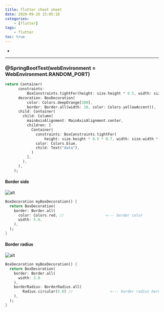 ```yaml
---
title: flutter cheat sheet
date: 2020-09-26 15:05:18
categories:
    - [flutter]
tags:
	- flutter
toc: true
---
```


-

<!-- more -->

---

### @SpringBootTest(webEnvironment = WebEnvironment.RANDOM_PORT)

```dart
return Container(
      constraints:
          BoxConstraints.tightFor(height: size.height * 0.5, width: size.width),
      decoration: BoxDecoration(
          color: Colors.deepOrange[300],
          border: Border.all(width: 10, color: Colors.yellowAccent)),
      child: Container(
        child: Column(
          mainAxisAlignment: MainAxisAlignment.center,
          children: [
            Container(
              constraints: BoxConstraints.tightFor(
                  height: size.height * 0.5 * 0.7, width: size.width * 0.8),
              color: Colors.blue,
              child: Text("data"),
            )
          ],
        ),
      ),
    );
```

#### Border side

![alt](https://i.stack.imgur.com/aFUN3.png)

```dart
BoxDecoration myBoxDecoration() {
  return BoxDecoration(
    border: Border.all(
      color: Colors.red, //                   <--- border color
      width: 5.0,
    ),
  );
}
```

#### Border radius

![alt](https://i.stack.imgur.com/gERsf.png)

```dart
BoxDecoration myBoxDecoration() {
  return BoxDecoration(
    border: Border.all(
      width: 3.0
    ),
    borderRadius: BorderRadius.all(
        Radius.circular(5.0) //                 <--- border radius here
    ),
  );
}
```
